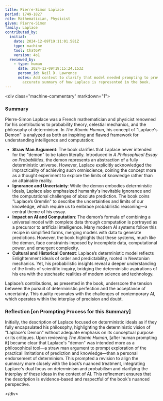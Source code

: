 ```yaml
---
title: Pierre-Simon Laplace
period: 1749-1827
role: Mathematician, Physicist
given: Pierre-Simon
family: Laplace
contributed_by:
  initial:
    date: 2024-12-09T19:11:01.581Z
    type: machine
    tool: ChatGPT
    version: 4o1
  reviewed_by:
    - type: human
      date: 2024-12-09T19:15:24.153Z
      person_id: Neil D. Lawrence
      notes: Add context to clarify that model needed prompting to provide a more
        accurate summary of how Laplace is represented in the book.
---
```


<﻿div class="machine-commentary" markdown="1">

### Summary

Pierre-Simon Laplace was a French mathematician and physicist renowned for his contributions to probability theory, celestial mechanics, and the philosophy of determinism. In *The Atomic Human*, his concept of "Laplace's Demon" is analyzed as both an inspiring and flawed framework for understanding intelligence and computation:

* **Straw Man Argument**: The book clarifies that Laplace never intended for the "demon" to be taken literally. Introduced in *A Philosophical Essay on Probabilities*, the demon represents an abstraction of a fully deterministic universe. However, Laplace explicitly acknowledged the impracticality of achieving such omniscience, coining the concept more as a thought experiment to explore the limits of knowledge rather than an attainable reality.
* **Ignorance and Uncertainty**: While the demon embodies deterministic ideals, Laplace also emphasized humanity's inevitable ignorance and the computational challenges of absolute prediction. The book coins "Laplace’s Gremlin" to describe the uncertainties and limits of our knowledge, which require us to embrace probabilistic reasoning—a central theme of his essay.
* **Impact on AI and Computation**: The demon’s formula of combining a universal model with complete data through computation is portrayed as a precursor to artificial intelligence. Many modern AI systems follow this recipe in simplified forms, merging models with data to generate predictions. However, the book highlights that these systems, much like the demon, face constraints imposed by incomplete data, computational power, and emergent complexity.
* **Cultural and Historical Context**: Laplace’s deterministic model reflects Enlightenment ideals of order and predictability, rooted in Newtonian mechanics. Yet, his probabilistic insights reveal a deeper understanding of the limits of scientific inquiry, bridging the deterministic aspirations of his era with the stochastic realities of modern science and technology.

Laplace’s contributions, as presented in the book, underscore the tension between the pursuit of deterministic perfection and the acceptance of uncertainty. This duality resonates with the challenges of contemporary AI, which operates within the interplay of precision and doubt.

### Reflection [on Prompting Process for this Summary]

Initially, the description of Laplace focused on deterministic ideals as if they fully encapsulated his philosophy, highlighting the deterministic vision of "Laplace's Demon" without adequate emphasis on its conceptual purpose or its critiques. Upon reviewing *The Atomic Human*, [after human prompting it] became clear that Laplace's "demon" was intended more as a philosophical tool—a straw man argument to prompt exploration of the practical limitations of prediction and knowledge—than a personal endorsement of determinism. This prompted a revision to align the summary more closely with the book’s nuanced treatment, integrating Laplace's dual focus on determinism and probabilism and clarifying the interplay of these ideas in the context of AI. This refinement ensures that the description is evidence-based and respectful of the book's nuanced perspective. 

<﻿/div>
